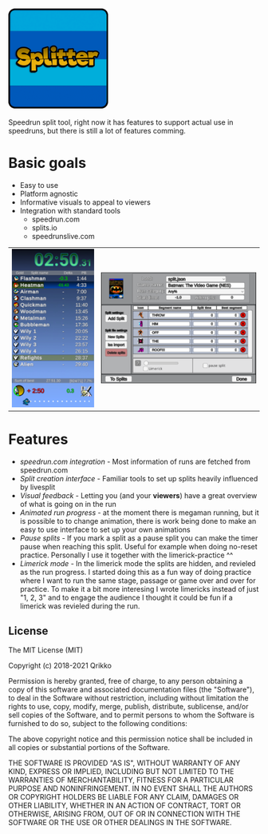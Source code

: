 ﻿<h1> <img src="https://raw.githubusercontent.com/qrikko/splitter/master/promo/splitter_logo.png" alt="LiveSplit" width="200" align="top"/></h1>
<!--img src="https://raw.githubusercontent.com/qrikko/splitter/master/promo/splitter_logo.png" alt="Mockup"/-->
Speedrun split tool, right now it has features to support actual use in speedruns, but there is still a lot of features comming.
    
# Basic goals
- Easy to use
- Platform agnostic
- Informative visuals to appeal to viewers
- Integration with standard tools
  - speedrun.com
  - splits.io
  - speedrunslive.com

<table><tr style="border: none;"><td style="border: none;">
  <img src="https://raw.githubusercontent.com/qrikko/splitter/master/promo/preview-mockup.png" alt="Mockup"/>
    </td><td>
  <img src="https://raw.githubusercontent.com/qrikko/splitter/master/promo/settings-mockup.png" alt="Mockup"/>
    </td></tr></table>

# Features
- *speedrun.com integration* - Most information of runs are fetched from speedrun.com
- *Split creation interface* - Familiar tools to set up splits heavily influenced by livesplit
- *Visual feedback* - Letting you (and your **viewers**) have a great overview of what is going on in the run
- *Animated run progress* - at the moment there is megaman running, but it is possible to to change animation, there is work being done to make an easy to use interface to set up your own animations
- *Pause splits* - If you mark a split as a pause split you can make the timer pause when reaching this split. Useful for example when doing no-reset practice. Personally I use it together with the limerick-practice ^^
- *Limerick mode* - In the limerick mode the splits are hidden, and revieled as the run progress. I started doing this as a fun way of doing practice where I want to run the same stage, passage or game over and over for practice. To make it a bit more interesing I wrote limericks instead of just "1, 2, 3" and to engage the audience I thought it could be fun if a limerick was revieled during the run.

## License

The MIT License (MIT)

Copyright (c) 2018-2021 Qrikko

Permission is hereby granted, free of charge, to any person obtaining a copy
of this software and associated documentation files (the "Software"), to deal
in the Software without restriction, including without limitation the rights
to use, copy, modify, merge, publish, distribute, sublicense, and/or sell
copies of the Software, and to permit persons to whom the Software is
furnished to do so, subject to the following conditions:

The above copyright notice and this permission notice shall be included in all
copies or substantial portions of the Software.

THE SOFTWARE IS PROVIDED "AS IS", WITHOUT WARRANTY OF ANY KIND, EXPRESS OR
IMPLIED, INCLUDING BUT NOT LIMITED TO THE WARRANTIES OF MERCHANTABILITY,
FITNESS FOR A PARTICULAR PURPOSE AND NONINFRINGEMENT. IN NO EVENT SHALL THE
AUTHORS OR COPYRIGHT HOLDERS BE LIABLE FOR ANY CLAIM, DAMAGES OR OTHER
LIABILITY, WHETHER IN AN ACTION OF CONTRACT, TORT OR OTHERWISE, ARISING FROM,
OUT OF OR IN CONNECTION WITH THE SOFTWARE OR THE USE OR OTHER DEALINGS IN THE
SOFTWARE.
